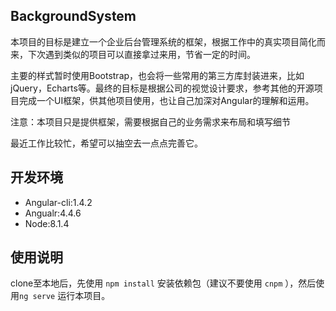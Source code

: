 ## BackgroundSystem
本项目的目标是建立一个企业后台管理系统的框架，根据工作中的真实项目简化而来，下次遇到类似的项目可以直接拿过来用，节省一定的时间。

主要的样式暂时使用Bootstrap，也会将一些常用的第三方库封装进来，比如jQuery，Echarts等。最终的目标是根据公司的视觉设计要求，参考其他的开源项目完成一个UI框架，供其他项目使用，也让自己加深对Angular的理解和运用。

注意：本项目只是提供框架，需要根据自己的业务需求来布局和填写细节

最近工作比较忙，希望可以抽空去一点点完善它。

## 开发环境
* Angular-cli:1.4.2 
* Angualr:4.4.6
* Node:8.1.4

## 使用说明
clone至本地后，先使用 `npm install` 安装依赖包（建议不要使用 `cnpm` ），然后使用`ng serve` 运行本项目。
